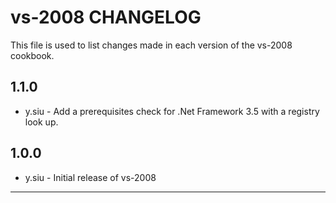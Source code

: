 vs-2008 CHANGELOG
===================

This file is used to list changes made in each version of the vs-2008 cookbook.

1.1.0
-----
- y.siu - Add a prerequisites check for .Net Framework 3.5 with a registry look up.

1.0.0
-----
- y.siu - Initial release of vs-2008

- - -
